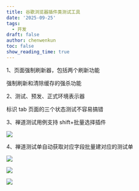 ```yaml
---
title: 谷歌浏览器插件类测试工具
date: '2025-09-25'
tags:
  - 开发
draft: false
author: chenwenkun
toc: false
show_reading_time: true
---
```

1、页面强制刷新器，包括两个刷新功能

强制刷新和清除缓存的强杀功能

2、测试、预发、正式环境表示器

标识 tab 页面的三个状态测试不容易搞错

3、禅道测试用例支持 shift+批量选择插件

![](https://prod-files-secure.s3.us-west-2.amazonaws.com/c205fb54-92b2-4987-8be3-972b67d27acc/7ca8990d-2ef0-4ad6-8256-c807dbb8b3d5/image.png?X-Amz-Algorithm=AWS4-HMAC-SHA256&X-Amz-Content-Sha256=UNSIGNED-PAYLOAD&X-Amz-Credential=ASIAZI2LB466WVEPR55H%2F20251002%2Fus-west-2%2Fs3%2Faws4_request&X-Amz-Date=20251002T181511Z&X-Amz-Expires=3600&X-Amz-Security-Token=IQoJb3JpZ2luX2VjEJn%2F%2F%2F%2F%2F%2F%2F%2F%2F%2FwEaCXVzLXdlc3QtMiJIMEYCIQD9ZLJlUlhbtJpMmXZS4Pymmvd3ryk1cSRe49Kmpxth1gIhANljrVFoCeomt3IkJhboFHXrY0vC8jNeKtbUEYSI3Fc2Kv8DCDIQABoMNjM3NDIzMTgzODA1IgyLgRZWhrojP4Fk%2F2Mq3AO9NtZrcYNQJVhV0tkSD2UN2nvwFsy3h%2FWZs4debZpBwQMe8Splwt3DFjpLIidPZGRVAf9fVEpCALkemk002EIyz3d%2FBO6B4xwPZ1DBKgtzf1shq1LtRE0tFw2QZsN5z678zkxuBMk3ZIZEuvmpdS%2BlL1lCuZQuicUJtJcQhNwZm157LYGZgtUILAIJ%2B3w2PonI2DcH52HxLwX66R5CxSV2fLc8XfH9GuPgwueWkrXAAqFpKViWSWtl61Wh1RiX8KTmsD3bB81c14gYpVewMiO7hrZHQSOQ%2FPdwwnpoCBWYhmhS10OTND0MZ4iHpE9%2BBZNa%2Fk81xV8hl9ML0MvVKTyImctk2Q3ZKYw%2F6zZGi%2B1AONFI92N5gK3Rr6nWcKIc4MYuJU%2Bskdu5mWzAGqaV4dwnBK%2BqJt5iKmnrOheNAi9EbXHm0Sc5fPeytUP0UItIDmSlk8JZtYJqA7hVwH4VgJDYAGG13f%2BI4RYtMC%2BfEQCTFtpb3dBAPhUspQ4LYgPZ9a4fEesJgq1iEy7%2B5uV3XldC4RmQEZVa7I7AHSitCbNDawK6cCPCoxieXxpMpZH%2FHM1aOTE2SnUL0q3GAjFmuCaD9xJZ2hj%2Fstuf86mENNcejp9jYF1L5uS%2FfveVNDCA5%2FrGBjqkAcPIw0K3AfzPDZ9CGeZOnJGudDhy0a6Ig0moRfEoiHC%2FreeUg76%2FOeC75LaZuuP6RyCecgtStwr7sxh7BEx30se2IlPOXCuFKWBiMywF5o3B810ilf4RWYE6KpMpKWK19VnzwAHl72ZvjK68ct5hhyiwZD4tAZD%2BlH0LEpoWHpjcySN5Gw9HWCoEEy4Ndx6965Bz9u%2Fv57%2BGCBhb7JiwJgKzhZ9g&X-Amz-Signature=70b976dc495a0415d19047c72410b5cdc723be192fecd94608c56223aae53fac&X-Amz-SignedHeaders=host&x-amz-checksum-mode=ENABLED&x-id=GetObject)

4、禅道测试单自动获取对应字段批量建对应的测试单

![](https://prod-files-secure.s3.us-west-2.amazonaws.com/c205fb54-92b2-4987-8be3-972b67d27acc/1ea39b01-dd1c-4a56-bb09-4fe87447f5c7/image.png?X-Amz-Algorithm=AWS4-HMAC-SHA256&X-Amz-Content-Sha256=UNSIGNED-PAYLOAD&X-Amz-Credential=ASIAZI2LB466WVEPR55H%2F20251002%2Fus-west-2%2Fs3%2Faws4_request&X-Amz-Date=20251002T181511Z&X-Amz-Expires=3600&X-Amz-Security-Token=IQoJb3JpZ2luX2VjEJn%2F%2F%2F%2F%2F%2F%2F%2F%2F%2FwEaCXVzLXdlc3QtMiJIMEYCIQD9ZLJlUlhbtJpMmXZS4Pymmvd3ryk1cSRe49Kmpxth1gIhANljrVFoCeomt3IkJhboFHXrY0vC8jNeKtbUEYSI3Fc2Kv8DCDIQABoMNjM3NDIzMTgzODA1IgyLgRZWhrojP4Fk%2F2Mq3AO9NtZrcYNQJVhV0tkSD2UN2nvwFsy3h%2FWZs4debZpBwQMe8Splwt3DFjpLIidPZGRVAf9fVEpCALkemk002EIyz3d%2FBO6B4xwPZ1DBKgtzf1shq1LtRE0tFw2QZsN5z678zkxuBMk3ZIZEuvmpdS%2BlL1lCuZQuicUJtJcQhNwZm157LYGZgtUILAIJ%2B3w2PonI2DcH52HxLwX66R5CxSV2fLc8XfH9GuPgwueWkrXAAqFpKViWSWtl61Wh1RiX8KTmsD3bB81c14gYpVewMiO7hrZHQSOQ%2FPdwwnpoCBWYhmhS10OTND0MZ4iHpE9%2BBZNa%2Fk81xV8hl9ML0MvVKTyImctk2Q3ZKYw%2F6zZGi%2B1AONFI92N5gK3Rr6nWcKIc4MYuJU%2Bskdu5mWzAGqaV4dwnBK%2BqJt5iKmnrOheNAi9EbXHm0Sc5fPeytUP0UItIDmSlk8JZtYJqA7hVwH4VgJDYAGG13f%2BI4RYtMC%2BfEQCTFtpb3dBAPhUspQ4LYgPZ9a4fEesJgq1iEy7%2B5uV3XldC4RmQEZVa7I7AHSitCbNDawK6cCPCoxieXxpMpZH%2FHM1aOTE2SnUL0q3GAjFmuCaD9xJZ2hj%2Fstuf86mENNcejp9jYF1L5uS%2FfveVNDCA5%2FrGBjqkAcPIw0K3AfzPDZ9CGeZOnJGudDhy0a6Ig0moRfEoiHC%2FreeUg76%2FOeC75LaZuuP6RyCecgtStwr7sxh7BEx30se2IlPOXCuFKWBiMywF5o3B810ilf4RWYE6KpMpKWK19VnzwAHl72ZvjK68ct5hhyiwZD4tAZD%2BlH0LEpoWHpjcySN5Gw9HWCoEEy4Ndx6965Bz9u%2Fv57%2BGCBhb7JiwJgKzhZ9g&X-Amz-Signature=f5b28f64e25d66a5cce6e1f384c60a3fb6a13a0a76349c760b66302c7b21e51e&X-Amz-SignedHeaders=host&x-amz-checksum-mode=ENABLED&x-id=GetObject)

![](https://prod-files-secure.s3.us-west-2.amazonaws.com/c205fb54-92b2-4987-8be3-972b67d27acc/fa727f1d-546c-42aa-9508-d8d3d1275bcd/image.png?X-Amz-Algorithm=AWS4-HMAC-SHA256&X-Amz-Content-Sha256=UNSIGNED-PAYLOAD&X-Amz-Credential=ASIAZI2LB466WVEPR55H%2F20251002%2Fus-west-2%2Fs3%2Faws4_request&X-Amz-Date=20251002T181511Z&X-Amz-Expires=3600&X-Amz-Security-Token=IQoJb3JpZ2luX2VjEJn%2F%2F%2F%2F%2F%2F%2F%2F%2F%2FwEaCXVzLXdlc3QtMiJIMEYCIQD9ZLJlUlhbtJpMmXZS4Pymmvd3ryk1cSRe49Kmpxth1gIhANljrVFoCeomt3IkJhboFHXrY0vC8jNeKtbUEYSI3Fc2Kv8DCDIQABoMNjM3NDIzMTgzODA1IgyLgRZWhrojP4Fk%2F2Mq3AO9NtZrcYNQJVhV0tkSD2UN2nvwFsy3h%2FWZs4debZpBwQMe8Splwt3DFjpLIidPZGRVAf9fVEpCALkemk002EIyz3d%2FBO6B4xwPZ1DBKgtzf1shq1LtRE0tFw2QZsN5z678zkxuBMk3ZIZEuvmpdS%2BlL1lCuZQuicUJtJcQhNwZm157LYGZgtUILAIJ%2B3w2PonI2DcH52HxLwX66R5CxSV2fLc8XfH9GuPgwueWkrXAAqFpKViWSWtl61Wh1RiX8KTmsD3bB81c14gYpVewMiO7hrZHQSOQ%2FPdwwnpoCBWYhmhS10OTND0MZ4iHpE9%2BBZNa%2Fk81xV8hl9ML0MvVKTyImctk2Q3ZKYw%2F6zZGi%2B1AONFI92N5gK3Rr6nWcKIc4MYuJU%2Bskdu5mWzAGqaV4dwnBK%2BqJt5iKmnrOheNAi9EbXHm0Sc5fPeytUP0UItIDmSlk8JZtYJqA7hVwH4VgJDYAGG13f%2BI4RYtMC%2BfEQCTFtpb3dBAPhUspQ4LYgPZ9a4fEesJgq1iEy7%2B5uV3XldC4RmQEZVa7I7AHSitCbNDawK6cCPCoxieXxpMpZH%2FHM1aOTE2SnUL0q3GAjFmuCaD9xJZ2hj%2Fstuf86mENNcejp9jYF1L5uS%2FfveVNDCA5%2FrGBjqkAcPIw0K3AfzPDZ9CGeZOnJGudDhy0a6Ig0moRfEoiHC%2FreeUg76%2FOeC75LaZuuP6RyCecgtStwr7sxh7BEx30se2IlPOXCuFKWBiMywF5o3B810ilf4RWYE6KpMpKWK19VnzwAHl72ZvjK68ct5hhyiwZD4tAZD%2BlH0LEpoWHpjcySN5Gw9HWCoEEy4Ndx6965Bz9u%2Fv57%2BGCBhb7JiwJgKzhZ9g&X-Amz-Signature=479c05dea29992f42c1f228df3e83f45d9698354a05860f204c3f8b5911184ac&X-Amz-SignedHeaders=host&x-amz-checksum-mode=ENABLED&x-id=GetObject)

![](https://prod-files-secure.s3.us-west-2.amazonaws.com/c205fb54-92b2-4987-8be3-972b67d27acc/2a374ca8-3be3-4978-8ee1-2331f1db0267/image.png?X-Amz-Algorithm=AWS4-HMAC-SHA256&X-Amz-Content-Sha256=UNSIGNED-PAYLOAD&X-Amz-Credential=ASIAZI2LB466WVEPR55H%2F20251002%2Fus-west-2%2Fs3%2Faws4_request&X-Amz-Date=20251002T181511Z&X-Amz-Expires=3600&X-Amz-Security-Token=IQoJb3JpZ2luX2VjEJn%2F%2F%2F%2F%2F%2F%2F%2F%2F%2FwEaCXVzLXdlc3QtMiJIMEYCIQD9ZLJlUlhbtJpMmXZS4Pymmvd3ryk1cSRe49Kmpxth1gIhANljrVFoCeomt3IkJhboFHXrY0vC8jNeKtbUEYSI3Fc2Kv8DCDIQABoMNjM3NDIzMTgzODA1IgyLgRZWhrojP4Fk%2F2Mq3AO9NtZrcYNQJVhV0tkSD2UN2nvwFsy3h%2FWZs4debZpBwQMe8Splwt3DFjpLIidPZGRVAf9fVEpCALkemk002EIyz3d%2FBO6B4xwPZ1DBKgtzf1shq1LtRE0tFw2QZsN5z678zkxuBMk3ZIZEuvmpdS%2BlL1lCuZQuicUJtJcQhNwZm157LYGZgtUILAIJ%2B3w2PonI2DcH52HxLwX66R5CxSV2fLc8XfH9GuPgwueWkrXAAqFpKViWSWtl61Wh1RiX8KTmsD3bB81c14gYpVewMiO7hrZHQSOQ%2FPdwwnpoCBWYhmhS10OTND0MZ4iHpE9%2BBZNa%2Fk81xV8hl9ML0MvVKTyImctk2Q3ZKYw%2F6zZGi%2B1AONFI92N5gK3Rr6nWcKIc4MYuJU%2Bskdu5mWzAGqaV4dwnBK%2BqJt5iKmnrOheNAi9EbXHm0Sc5fPeytUP0UItIDmSlk8JZtYJqA7hVwH4VgJDYAGG13f%2BI4RYtMC%2BfEQCTFtpb3dBAPhUspQ4LYgPZ9a4fEesJgq1iEy7%2B5uV3XldC4RmQEZVa7I7AHSitCbNDawK6cCPCoxieXxpMpZH%2FHM1aOTE2SnUL0q3GAjFmuCaD9xJZ2hj%2Fstuf86mENNcejp9jYF1L5uS%2FfveVNDCA5%2FrGBjqkAcPIw0K3AfzPDZ9CGeZOnJGudDhy0a6Ig0moRfEoiHC%2FreeUg76%2FOeC75LaZuuP6RyCecgtStwr7sxh7BEx30se2IlPOXCuFKWBiMywF5o3B810ilf4RWYE6KpMpKWK19VnzwAHl72ZvjK68ct5hhyiwZD4tAZD%2BlH0LEpoWHpjcySN5Gw9HWCoEEy4Ndx6965Bz9u%2Fv57%2BGCBhb7JiwJgKzhZ9g&X-Amz-Signature=ed779eb2c37a5f5d09c3b1d0cf52e68d9e68c15ce23eccb1828fb369433a9378&X-Amz-SignedHeaders=host&x-amz-checksum-mode=ENABLED&x-id=GetObject)

